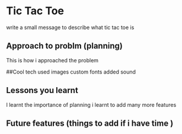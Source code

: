 # Tic Tac Toe

write a small message to describe what tic tac toe is

## Approach to problm (planning)

This is how i approached the problem

##Cool tech used
images 
custom fonts
added sound

## Lessons you learnt
I learnt the importance of planning i learnt to add many more features

## Future features (things to add if i have time )
